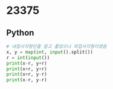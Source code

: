 # 23375

## Python

```python
# 내접사각형인줄 알고 풀었으나 외접사각형이였음
x, y = map(int, input().split())
r = int(input())
print(x-r, y+r)
print(x+r, y+r)
print(x+r, y-r)
print(x-r, y-r)
```
